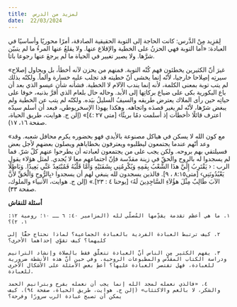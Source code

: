 ```yaml
---
title:  لمزيد من الدرس
date:  22/03/2024
---
```


لِمَزِيد مِنْ الدَّرس: كانت الحاجة إلى التوبة الحقيقية الصادقة، أمرًا محوريًا وأساسيًا في العبادة: «أما التوبة فهي الحزنُ على الخطية والإقلاع عنها. ولا يقلعُ عنها المرءُ ما لم يتبيّن شرَّها. ولا يصير تغيير في الحياة ما لم يرجعَ عنها رجوعا باتا.

«غيرَ أنّ الكثيرين يخطئون فهم كُنْه التوبة. فمنهم من يحزن لآنه أخطأ، بل ويحاول إصلاح سيرتِه إصِلاحا خارجيا، لأنّه إنما يخشى أنّ خطيته قد تجلب عليه خسارة وألماً. ولكنّه بذلك لم يتب توبة بمعنى الكلمة، لأنه إنما يندب الآلام لا الخطية. فشأنه شأن عيسو الذي بعد أن باع البكورية بكى على ضياع بركاتِها إلى الأبد. وحاله حال بلعام الذي أقرَّ بذنبه، خوفا على حياتِه حين رأى الملاك يعترض طريقه والسيفُ السليلُ بيَده. ولكنّه لم يتب عن الخطية ولم يبغض شرّها، لأنّه لم يغير قصدَه واتجاهه. وهكذا يهوذا الإسخريوطي، فبعد أن أسلم سيدّه اعترف قائلًا ‹أخطأت إذ أسلمت دمًا بريئًا› [متى ٢٧ :٤]» (إلن ج. هوايت، طريق الحياة، صفحة ١٦، ١٧).

«مع كون الله لا يسكن في هياكل مصنوعة بالأيدي فهو بحضوره يكرم محافل شعبه. وقد وعد أنّهم عندما يجتمعون ليطلبوه ويعترفون بخطاياهم ويصلون بعضهم لأجل بعض فسيلتقي بهم بروحه. ولكن يجب على من يجتمعون لعبادته أن يطرحوا عنهم كلّ شرّ. فما لم يسجدوا له بالروح والحقّ في زينة مقدّسة فإنّ اجتماعهم معا لا يُجدي. لمثل هؤلاء يقول الرب : ‹ يَقْتَرِبُ إِلَيَّ هذَا الشَّعْبُ بِفَمِهِ وَيُكْرِمُنِي بِشَفَتَيْهِ وَأَمَّا قَلْبُهُ فَمُبْتَعِدٌ عَنِّي بَعِيدًا. وَبَاطِلًا يَعْبُدُونَنِي› [متى٨:١٥ ، ٩]. فالذين يسجدون لله ينبغي لهم أن يسجدوا ‹بِالرُّوحِ وَالْحَقِّ لأَنَّ الآبَ طَالِبٌ مِثْلَ هؤُلاَءِ السَّاجِدِينَ لَهُ› [يوحنا ٤ : ٢٣].» (إلن ج. هوايت، الأنبياء والملوك، صفحة ٣٣).

**أسئلة للنقاش**

`١. ما هي أعظم تقدمة يقدِّمها المُصلّي لله (المزامير ٤٠: ٦ ــ ١٠؛ رومية ١٢: ١، ٢)؟`

`٢. كيف ترتبط العبادة الفردية بالعبادة الجماعية؟ لماذا نحتاج حقًّا إلى كليهما؟ كيف تقوِّي إحداهما الأخرى؟`

`٣. يفهم الكثير مِن الناس أنَّ العبادة تتعلَّق فقط بالصلاة وإنشاد الترانيم ودراسة الكتاب المقدَّس والمطبوعات الروحية. وفي حين أنَّ هذه الأنشطة ضرورية للعبادة، فهل تقتصر العبادة عليها؟ أعطِ بعض الأمثلة على الأشكال الأخرى للعبادة.`

`٤. «فالذي نعمله لمجد الله إنما يجب أن نعمله بفرح وبترانيم الحمد والشكر، لا بالغم والاكتئاب» (إلن ج. هوايت، طريق الحياة، صفحة ٩٤). كيف يمكن أن تصبح عبادة الرب سرورًا وفرحة؟`